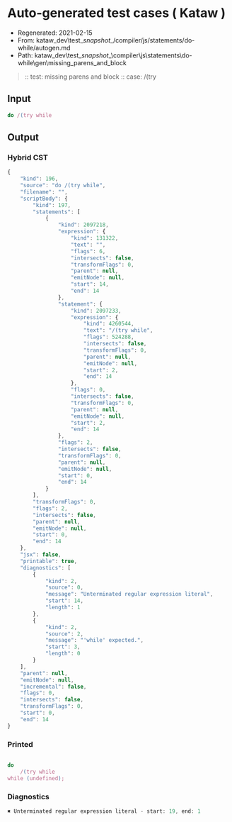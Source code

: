 # Auto-generated test cases ( Kataw )
- Regenerated: 2021-02-15
- From: kataw_dev\test\__snapshot__/compiler/js/statements/do-while/autogen.md
- Path: kataw_dev\test\__snapshot__\compiler\js\statements\do-while\gen\missing_parens_and_block
> :: test: missing parens and block
> :: case: /(try
## Input

`````js
do /(try while
`````

## Output


### Hybrid CST


```javascript
{
    "kind": 196,
    "source": "do /(try while",
    "filename": "",
    "scriptBody": {
        "kind": 197,
        "statements": [
            {
                "kind": 2097218,
                "expression": {
                    "kind": 131322,
                    "text": "",
                    "flags": 6,
                    "intersects": false,
                    "transformFlags": 0,
                    "parent": null,
                    "emitNode": null,
                    "start": 14,
                    "end": 14
                },
                "statement": {
                    "kind": 2097233,
                    "expression": {
                        "kind": 4260544,
                        "text": "/(try while",
                        "flags": 524288,
                        "intersects": false,
                        "transformFlags": 0,
                        "parent": null,
                        "emitNode": null,
                        "start": 2,
                        "end": 14
                    },
                    "flags": 0,
                    "intersects": false,
                    "transformFlags": 0,
                    "parent": null,
                    "emitNode": null,
                    "start": 2,
                    "end": 14
                },
                "flags": 2,
                "intersects": false,
                "transformFlags": 0,
                "parent": null,
                "emitNode": null,
                "start": 0,
                "end": 14
            }
        ],
        "transformFlags": 0,
        "flags": 2,
        "intersects": false,
        "parent": null,
        "emitNode": null,
        "start": 0,
        "end": 14
    },
    "jsx": false,
    "printable": true,
    "diagnostics": [
        {
            "kind": 2,
            "source": 0,
            "message": "Unterminated regular expression literal",
            "start": 14,
            "length": 1
        },
        {
            "kind": 2,
            "source": 2,
            "message": "'while' expected.",
            "start": 3,
            "length": 0
        }
    ],
    "parent": null,
    "emitNode": null,
    "incremental": false,
    "flags": 0,
    "intersects": false,
    "transformFlags": 0,
    "start": 0,
    "end": 14
}
```

### Printed


```javascript

do
    /(try while
while (undefined);

```

### Diagnostics


```javascript
✖ Unterminated regular expression literal - start: 19, end: 1

```

